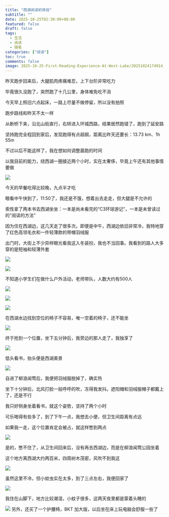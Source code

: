 ```yaml
---
title: "西湖阅读初体验"
subtitle: ""
date: 2025-10-25T02:30:00+08:00
featured: false
draft: false
tags:
  - 生活
  - 阅读
  - 随笔
categories: ["阅读"]
toc: true
comments: false
image: 2025-10-25-First-Reading-Experience-At-West-Lake/20251024174914_515_266.jpg_81
---
```


昨天跑步回来后，大腿肌肉疼痛难忍，上下台阶非常吃力

毕竟很久没跑了，突然跑了十几公里，身体难免吃不消

今天早上照旧六点起床，一路上尽量不做停留，所以没有拍照

跑步路线和昨天不太一样

从断桥下来，沿北山街直行，右转进入环城西路，结果居然跑错了，跑到了延安路

坚持跑完全程回到家后，发现跑得有点超纲，距离比昨天还要长：13.73 km、1h 55m

不过以后不能这样了，我在想如何调整晨跑的时间

以我目前的能力，绕西湖一圈接近两个小时，实在太奢侈，毕竟上午还有其他事情要做

<img 
  src="20251024174334_503_266.jpg"
  alt=" "
/>

今天的早餐吃得比较晚，九点半才吃

眼看中午快到了，11:50了，我还是不饿，想着出去走走，但大腿是不允许的

索性拿了两本书去西湖坐坐：一本是尚未看完的“C3环球游记”，一本是未曾读过的“阅读的方法”

因为住在西湖边，这几天走了很多次。即便是中午，西湖边依旧非常冷，我特地穿了红色高领毛衣和一件轻薄款的带帽羽绒服

出门时，大街上不少异样眼光看我这入冬装扮，我也不当回事。我看到的路人大多穿的是短袖和轻薄外套

<Img 
  src="20251024174447_504_266.jpg"
  alt=" "
/>

<Img 
  src="20251024174502_506_266.jpg"
  alt=" "
/>

不知道小学生们在做什么户外活动，老师带队，人数大约有500人

<Img 
  src="20251024174538_508_266.jpg"
  alt=" "
/>

<Img 
  src="20251024174609_509_266.jpg"
  alt=" "
/>

<Img 
  src="20251024174629_510_266.jpg"
  alt=" "
/>

在西湖水边找到空位的椅子不容易，唯一空着的椅子，还不能坐

<Img 
  src="20251024174900_514_266.jpg"
  alt=" "
/>

终于抢到一个位置，坐下五分钟后，我旁边的那人走了，我独享了

<Img 
  src="20251024174837_513_266.jpg"
  alt=" "
/>

低头看书，抬头便是西湖美景

<Img 
  src="20251024174800_512_266.jpg"
  alt=" "
/>

自进了柳浪闻莺后，我便把羽绒服脱掉了，确实热

坐下十分钟后，北风打脸一般呼呼的吹，冻得我发抖。遮阳帽和羽绒服帽子都戴上了，还是不行

我只好侧身坐着看书，就这个姿势，坚持了两个小时

可乐喝得有些多了，到了下午一点，我想去小便，但卫生间距离有点远

如果我一走，这个位置肯定会被占，就这样憋到两点

<Img 
  src="20251024174944_516_266.jpg"
  alt=" "
/>

是的，憋不住了，从卫生间回来后，没有再去西湖边，而是在柳浪闻莺公园坐着

这个地方离西湖大约两百米，四周树木茂密，风吹不到我这

<Img 
  src="20251024174914_515_266.jpg"
  alt=" "
/>

虽然这里不冷，但小蚊虫实在太多，到了三点左右，我便回家了

<Img 
  src="20251024175022_520_266.jpg"
  alt=" "
/>

我住在山脚下，地方比较潮湿，小蚊子很多，这两天夜里都是蒙着头睡的

<Img 
  src="20251024233908_526_266.jpg"
  alt=" "
/>
另外，还买了一个护腰椅，BKT 加大版，以后坐在床上玩电脑会舒服一些了